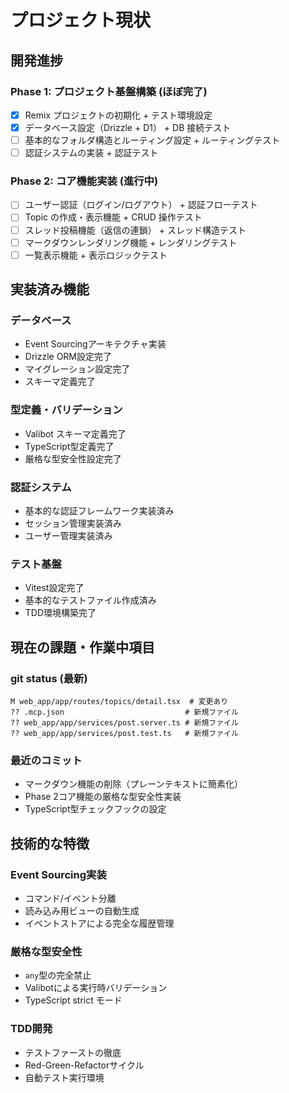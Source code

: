 # プロジェクト現状

## 開発進捗

### Phase 1: プロジェクト基盤構築 (ほぼ完了)
- [x] Remix プロジェクトの初期化 + テスト環境設定
- [x] データベース設定（Drizzle + D1） + DB 接続テスト
- [ ] 基本的なフォルダ構造とルーティング設定 + ルーティングテスト
- [ ] 認証システムの実装 + 認証テスト

### Phase 2: コア機能実装 (進行中)
- [ ] ユーザー認証（ログイン/ログアウト） + 認証フローテスト
- [ ] Topic の作成・表示機能 + CRUD 操作テスト
- [ ] スレッド投稿機能（返信の連鎖） + スレッド構造テスト
- [ ] マークダウンレンダリング機能 + レンダリングテスト
- [ ] 一覧表示機能 + 表示ロジックテスト

## 実装済み機能

### データベース
- Event Sourcingアーキテクチャ実装
- Drizzle ORM設定完了
- マイグレーション設定完了
- スキーマ定義完了

### 型定義・バリデーション
- Valibot スキーマ定義完了
- TypeScript型定義完了 
- 厳格な型安全性設定完了

### 認証システム
- 基本的な認証フレームワーク実装済み
- セッション管理実装済み
- ユーザー管理実装済み

### テスト基盤
- Vitest設定完了
- 基本的なテストファイル作成済み
- TDD環境構築完了

## 現在の課題・作業中項目

### git status (最新)
```
M web_app/app/routes/topics/detail.tsx  # 変更あり
?? .mcp.json                           # 新規ファイル  
?? web_app/app/services/post.server.ts # 新規ファイル
?? web_app/app/services/post.test.ts   # 新規ファイル
```

### 最近のコミット
- マークダウン機能の削除（プレーンテキストに簡素化）
- Phase 2コア機能の厳格な型安全性実装
- TypeScript型チェックフックの設定

## 技術的な特徴

### Event Sourcing実装
- コマンド/イベント分離
- 読み込み用ビューの自動生成
- イベントストアによる完全な履歴管理

### 厳格な型安全性
- `any`型の完全禁止
- Valibotによる実行時バリデーション
- TypeScript strict モード

### TDD開発
- テストファーストの徹底
- Red-Green-Refactorサイクル
- 自動テスト実行環境